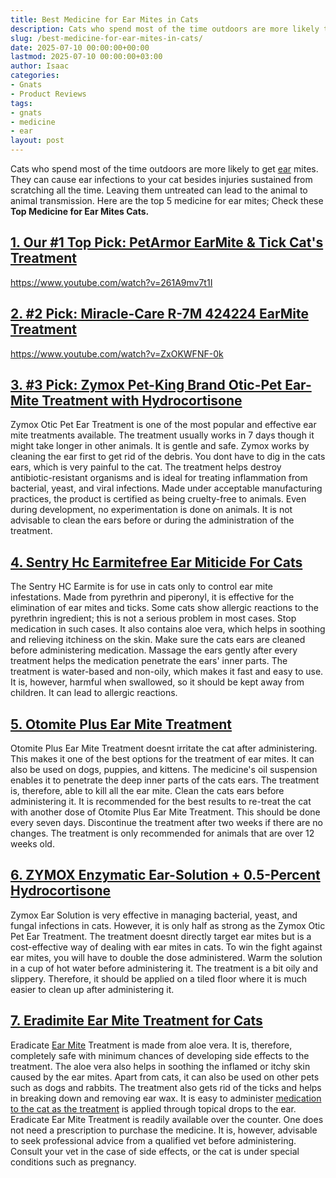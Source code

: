 ```yaml
---
title: Best Medicine for Ear Mites in Cats
description: Cats who spend most of the time outdoors are more likely to get ear mites. They can cause ear infections to your cat besides injuries sustained from...
slug: /best-medicine-for-ear-mites-in-cats/
date: 2025-07-10 00:00:00+00:00
lastmod: 2025-07-10 00:00:00+03:00
author: Isaac
categories:
- Gnats
- Product Reviews
tags:
- gnats
- medicine
- ear
layout: post
---
```

Cats who spend most of the time outdoors are more likely to get [ear](https://pestpolicy.com/best-ear-mite-medicine-for-dogs/) mites.
They can cause ear infections to your cat besides injuries sustained from scratching all the time.
Leaving them untreated can lead to the animal to animal transmission. Here are the top 5 medicine for ear mites; Check these
**Top Medicine for Ear Mites Cats.**

## [**1. Our #1 Top Pick: PetArmor EarMite & Tick Cat's Treatment**](https://www.amazon.com/dp/B07F6MXJ9X/?tag=p-policy-20)

https://www.youtube.com/watch?v=261A9mv7t1I
## [**2. #2 Pick: Miracle-Care R-7M 424224 EarMite Treatment**](https://www.amazon.com/dp/B00C351GBC/?tag=p-policy-20)

https://www.youtube.com/watch?v=ZxOKWFNF-0k
## [**3. #3 Pick: Zymox Pet-King Brand Otic-Pet Ear-Mite Treatment with Hydrocortisone**](https://www.amazon.com/dp/B01NAGRRRU/?tag=p-policy-20)

Zymox Otic Pet Ear Treatment is one of the most popular and effective ear mite treatments available. The treatment usually works in 7 days though it might take longer in other animals.
It is gentle and safe. Zymox works by cleaning the ear first to get rid of the debris. You dont have to dig in the cats ears, which is very painful to the cat.
The treatment helps destroy antibiotic-resistant organisms and is ideal for treating inflammation from bacterial, yeast, and viral infections.
Made under acceptable manufacturing practices, the product is certified as being cruelty-free to animals.
Even during development, no experimentation is done on animals. It is not advisable to clean the ears before or during the administration of the treatment.
## [4. Sentry Hc Earmitefree Ear Miticide For Cats](https://www.amazon.com/dp/B0030DH0Q6/?tag=p-policy-20)

The Sentry HC Earmite is for use in
cats only to control
ear mite infestations. Made from pyrethrin and piperonyl, it is effective for the elimination of ear mites and ticks.
Some cats show allergic reactions to the pyrethrin ingredient; this is not a serious problem in most cases. Stop medication in such cases. It also contains aloe vera, which helps in soothing and relieving itchiness on the skin.
Make sure the cats ears are cleaned before administering medication. Massage the ears gently after every treatment helps the medication penetrate the ears' inner parts.
The treatment is water-based and non-oily, which makes it fast and easy to use. It is, however, harmful when swallowed, so it should be kept away from children. It can lead to allergic reactions.
## [5. Otomite Plus Ear Mite Treatment](https://www.amazon.com/dp/B00HJOZECO/?tag=p-policy-20)

Otomite Plus Ear Mite Treatment doesnt irritate the cat after administering. This makes it one of the best
options for the treatment
of ear mites. It can also be used on dogs, puppies, and kittens.
The medicine's oil suspension enables it to penetrate the deep inner parts of the cats ears. The treatment is, therefore, able to kill all the ear mite. Clean the cats ears before administering it.
It is recommended for the best results to re-treat the cat with another dose of Otomite Plus Ear Mite Treatment. This should be done every seven days.
Discontinue the treatment after two weeks if there are no changes. The treatment is only recommended for animals that are over 12 weeks old.
## [6. ZYMOX Enzymatic Ear-Solution + 0.5-Percent Hydrocortisone](https://www.amazon.com/dp/B007NVJAJG/?tag=p-policy-20)

Zymox Ear Solution is very effective in managing bacterial, yeast, and fungal infections in cats. However, it is only half as strong as the Zymox Otic Pet Ear Treatment.
The treatment doesnt directly target ear mites but is a cost-effective way of dealing with ear mites in cats. To win the fight against ear mites, you will have to double the dose administered.
Warm the solution in a cup of hot water before administering it. The treatment is a bit oily and slippery. Therefore, it should be applied on a tiled floor where it is much easier to clean up after administering it.
## [7. Eradimite Ear Mite Treatment for Cats](https://www.amazon.com/dp/B0002AL6UQ/?tag=p-policy-20)

Eradicate
[Ear Mite](https://pestpolicy.com/can-humans-get-ear-mites-from-dogs/)
Treatment is made from aloe vera. It is, therefore, completely safe with minimum chances of developing
side effects
to the treatment.
The aloe vera also helps in soothing the inflamed or itchy skin caused by the ear mites. Apart from cats, it can also be used on other
pets such as dogs
and rabbits. The treatment also gets rid of the ticks and helps in breaking down and removing ear wax.
It is easy to administer
[medication to the cat as the treatment](https://pestpolicy.com/best-flea-treatment-for-cats/)
is applied through topical drops to the ear. Eradicate Ear Mite Treatment is readily available over the counter.
One does not need a prescription to purchase the medicine. It is, however, advisable to seek professional advice from a qualified vet before administering. Consult your vet in the case of side effects, or the cat is under special conditions such as pregnancy.